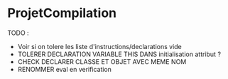 # ProjetCompilation
TODO :

 - Voir si on tolere les liste d'instructions/declarations vide
 - TOLERER DECLARATION VARIABLE THIS DANS initialisation attribut ?
 - CHECK DECLARER CLASSE ET OBJET AVEC MEME NOM
 - RENOMMER eval en verification
